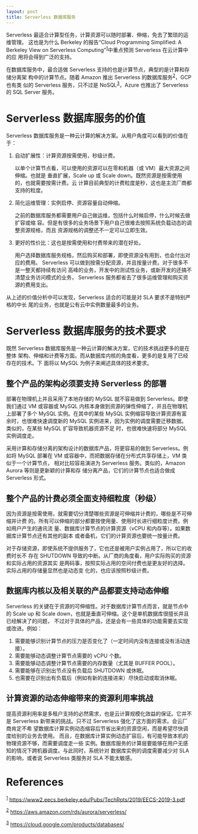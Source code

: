 ```yaml
---
layout: post
title: Serverless 数据库服务
---
```



Serverless 最适合计算型任务，计算资源可以随时部署、伸缩，免去了繁琐的运维管理。
这也是为什么 Berkeley 的报告“Cloud Programming Simplified: A Berkeley View on
Serverless Computing”<sup><a id="fnr.1" class="footref" href="#fn.1">1</a></sup>中重点预测 Serverless 在云计算中的应
用将会得到广泛的支持。

在数据库服务中，最合适做 Serverless 支持的也是计算节点，典型的是计算和存储分离架
构中的计算节点。随着 Amazon 推出 Serverless 的数据库服务<sup><a id="fnr.2" class="footref" href="#fn.2">2</a></sup>，GCP 也有类
似的 Serverless 服务，只不过是 NoSQL<sup><a id="fnr.3" class="footref" href="#fn.3">3</a></sup>，Azure 也推出了 Serverless 的 SQL
Server 服务。


# Serverless 数据库服务的价值

Serverless 数据库服务是一种云计算的解决方案。从用户角度可以看到的价值在于：

1.  自动扩展性：计算资源按需使用，秒级计费。
    
    以单个计算节点看，可以使用的资源可以在零和机器（或 VM）最大资源之间伸缩。也就是
    垂直扩展，Scale up 或 Scale down。既然资源是按需使用的，也就需要按需计费。云
    计算目前典型的计费粒度是秒，这也是主流厂商都支持的粒度。

2.  简化运维管理：实例启停、资源容量自动伸缩。
    
    之前的数据库服务都需要用户自己做运维，包括什么时候启停，什么时候去做扩容或缩
    容。但是有很多的业务场景下用户自己很难去按照系统负载动态的调整资源规格，而且
    资源规格的调整还不一定可以立即生效。

3.  更好的性价比：这也是按需使用和付费带来的潜在好处。
    
    用户选择数据库服务规格，然后购买和部署，即使资源没有用到，也会付出对应的费用。
    Serverless 可以做到按需分配资源，并且按量计费。对于很多不是一整天都持续有访问
    高峰的业务，开发中的测试性业务，或新开发的还搞不清楚业务访问模式的业务，
    Serverless 服务都省去了很多运维管理和购买资源的费用支出。

从上述的价值分析中可以发现，Serverless 适合的可能是对 SLA 要求不是特别严格的中长
尾的业务，也就是公有云中实例数量最多的业务。


# Serverless 数据库服务的技术要求

既然 Serverless 数据库服务是一种云计算的解决方案，它的技术挑战更多的是在整体
架构、伸缩和计费等方面。而从数据库内核的角度看，更多的是复用了已经存在的技术。下
面将以 MySQL 为例子来阐述具体的技术要求。


## 整个产品的架构必须要支持 Serverless 的部署

部署在物理机上并且采用了本地存储的 MySQL 就不容易做到 Serverless。即使我们通过
VM 或容器或 MySQL 内核本身做到资源的弹性伸缩了，并且在物理机上部署了多个 MySQL
实例。在其中的某些 MySQL 实例缩容导致计算资源有富余时，也很难快速调度新的 MySQL 
实例进来，因为实例的调度需要迁移数据。类似的，在某些 MySQL 扩容导致机器资源不足
时，也很难快速将部分 MySQL 实例调度走。

采用计算和存储分离的架构设计的数据库产品，将更容易的做到 Serverless。例如将
MySQL 部署在 VM 或容器中，而把数据存储在分布式共享存储上，VM 类似于一个计算节点，
相对比较容易演进为 Serverless 服务。类似的，Amazon Aurora 等则是更新颖的计算和存
储分离产品，它们的计算节点也适合做成 Serverless 形式。


## 整个产品的计费必须全面支持细粒度（秒级）

因为资源是按需使用，就需要切分清楚哪些资源是可伸缩并计费的，哪些是不可伸缩并计费
的。所有可以伸缩的部分都要按使用量、使用时长进行细粒度计费。例如用户产生的通讯流
量、数据库计算节点的计算资源（vCPU 和内存等）。如果数据库计算节点还有其他的副本
或者备机，它们的计算资源也要统一按量计费。

对于存储资源，即使系统不提供服务了，它也还是被用户实例占用了，所以它的收费时长不
存在 SHUTDOWN 导致的中断。从厂商的角度看，用户实际购买的资源和实际占用的资源其实
是两码事，按照实际占用的空间付费也是更友好的选择。实际占用的存储量显然也是动态变
化的，也应该按照秒级计费。


## 数据库内核以及相关联的产品都要支持动态伸缩

Serverless 的关键在于资源的可伸缩性。对于数据库计算节点而言，就是节点中的 Scale
up 和 Scale down，也就是垂直可伸缩。这个是单机数据库很擅长并且已经解决了的问题，
不过对于具体的产品，还是会有一些具体的功能需要去实现或改进。例如：

1.  需要能够识别计算节点的压力是否变化了（一定时间内没有连接或没有活动连接）。
2.  需要能够动态调整计算节点需要的 vCPU 个数。
3.  需要能够动态调整计算节点需要的内存数量（尤其是 BUFFER POOL）。
4.  需要能够在识别出节点没有负载后 SHUTDOWN 或休眠。
5.  也需要在识别出有负载后（例如有新的连接进来）尽快启动或取消休眠。


## 计算资源的动态伸缩带来的资源利用率挑战

提高资源利用率是多租户支持的必然需求，也是云计算规模化效益的保证。它并不是
Serverless 新带来的挑战。只不过 Serverless 强化了这方面的需求。会云厂商肯定不希
望数据库计算实例动态缩容后节省出来的资源空闲，而是希望尽快调度给别的业务去使用。
而且，在数据库计算实例动态扩容后，有可能导致本机的物理资源不够，而需要调度走一些
实例。数据库服务的计算层要能够在用户无感知的情况下跨机器调度。与此同时，系统针对
数据库实例的调度需要减少对 SLA 的影响，或者说 Serverless 类服务对 SLA 不能太敏感。


# References

<sup><a id="fn.1" href="#fnr.1">1</a></sup> <https://www2.eecs.berkeley.edu/Pubs/TechRpts/2019/EECS-2019-3.pdf>

<sup><a id="fn.2" href="#fnr.2">2</a></sup> <https://aws.amazon.com/rds/aurora/serverless/>

<sup><a id="fn.3" href="#fnr.3">3</a></sup> <https://cloud.google.com/products/databases/>

